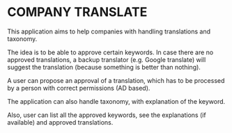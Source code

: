# COMPANY TRANSLATE

This application aims to help companies with handling translations and taxonomy.

The idea is to be able to approve certain keywords. In case there are no approved translations, a backup translator (e.g. Google translate) will suggest the translation (because something is better than nothing).

A user can propose an approval of a translation, which has to be processed by a person with correct permissions (AD based).

The application can also handle taxonomy, with explanation of the keyword.

Also, user can list all the approved keywords, see the explanations (if available) and approved translations.